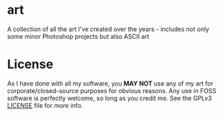 # art
A collection of all the art I've created over the years - includes not only some minor Photoshop projects but also ASCII art

# License
As I have done with all my software, you **MAY NOT** use any of my art for corporate/closed-source purposes for obvious reasons. Any use in FOSS software is perfectly welcome, so long as you credit me. See the GPLv3 [LICENSE](LICENSE) file for more info.
